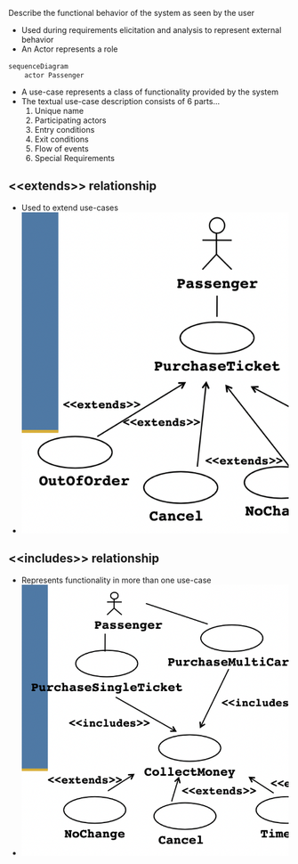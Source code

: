 
Describe the functional behavior of the system as seen by the user
- Used during requirements elicitation and analysis to represent external behavior
- An Actor represents a role
```mermaid
sequenceDiagram
    actor Passenger
```
- A use-case represents a class of functionality provided by the system
- The textual use-case description consists of 6 parts...
    1. Unique name
    2. Participating actors
    3. Entry conditions
    4. Exit conditions
    5. Flow of events
    6. Special Requirements
## <<extends\>> relationship
- Used to extend use-cases
- ![](/assets/images/2022-01-20-14-29-15.png)
## <<includes\>> relationship
- Represents functionality in more than one use-case
- ![](/assets/images/2022-01-20-14-30-14.png)